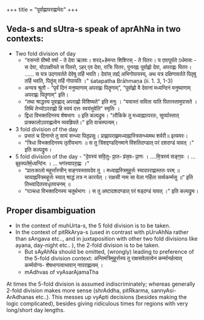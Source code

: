 +++
title = "पूर्वाह्णापराह्णभेदः"
+++

## Veda-s and sUtra-s speak of aprAhNa in two contexts:

- Two fold division of day
  - "वसन्तो ग्रीष्मो वर्षा - ते देवा ऋतवः। शरद्+हेमन्तः शिशिरस् - ते पितरः। य एवापूर्यते ऽर्धमासः - स देवा, योऽपक्षीयते स पितरो, ऽहर् एव देवा, रात्रिः पितरः, पुनरह्नः पूर्वाह्णो देवा, अपराह्णः पितरः। ...... स यत्र उदगावर्तते देवेषु तर्हि भवति। देवांस् तर्ह्य् अभिगोपायस्य्, अथ यत्र दक्षिणावर्तते पितृषु तर्हि भवति, पितॄंस् तर्हि गोपायति ।" śatapatha Brāhmaṇa (ii. 1. 3, 1-3)
  - अन्यत्र श्रुतौ -  “पृर्वं दिनं मनुष्याणाम् अपराह्णः पितॄणाम्”, “पूर्वाह्णो वै देवानां मध्यन्दिनं मनुष्याणाम् अपराह्णः पितॄणाम्" इति।
  - “तथा श्राद्धस्य पूवाह्णाद् अपराह्णो विशिष्यते” इति मनुः । “ययास्तं सविता याति पितरस्तामुपासते । तिथिं तेभ्योऽपराह्णो हि स्वयं दत्तः स्वयंभुवेति” स्मृतिः ।
  - द्विधा विभक्तदिनस्य शेषभागः ॥ इति कल्पद्रुमः। "लौकिके तु मध्याह्नात्परतः, सूर्य्यास्तात् प्राक्कालोऽपराह्णत्वेन व्यवह्रियते।" इति वाचस्पत्यम्।
- 3 fold division of the day
  - प्रभातं च दिनान्ते तु सायं सन्ध्या पितृप्रसूः। प्राह्णापराह्णमध्याह्नास्त्रिसन्ध्यमथ शर्वरी॥ इत्यमरः।
  - "त्रिधा विभक्तदिनस्य तृतीयभागः ॥ स तु त्रिंशद्दण्डदिनमाने विंशतिदण्डात् परं दशदण्डं यावत् ।" इति कल्पद्रुमः।
- 5 fold division of the day - "दे॒वस्य॑ सवि॒तुᳶ प्रा॒तᳶ प्र॑स॒वᳶ प्रा॒णः । ....मि॒त्रस्य॑ सङ्ग॒वः । ... बृह॒स्पते॑र्म॒ध्यन्दि॑नः । ...  भग॑स्यापरा॒ह्णः ।"
  - “प्रातःकालो महूर्त्तांस्त्रीन् सङ्गवस्तावदेव तु । मध्याह्नस्त्रिमुहूर्त्तः स्यादपराह्णस्ततः परम् ॥ सायाह्नस्त्रिमहूर्त्तः स्यात् श्राद्धं तत्र न कारयेत् । राक्षसी नाम सा वेला गर्हिता सर्व्वकर्म्मसु ॥” इति तिथ्यादितत्त्वधृतवचनम् ॥
  - "पञ्चधा विभक्तदिनस्य चतुर्थभागः । स तु अष्टादशदण्डात् परं षड्दण्डं यावत् ।" इति कल्पद्रुमः।

## Proper disambiguation
- In the context of muhUrta-s, the 5 fold division is to be taken.
- In the context of pitRkArya-s (used in contrast with pUrvAhNa rather than sAngava etc.., and in juxtaposition with other two fold divisions like ayana, day-night etc.. ), the 2-fold division is to be taken.
  - But sAyAhNa should be omitted, (wrongly) leading to preference of the 5-fold division context: अन्तिमत्रिमुहूर्त्तस्य तु राक्षसवेलात्वेन कर्म्मानर्हत्वात् कर्म्मयोग्य- शेषभागत्वाभावान् नापराह्णत्वम् ।
  - mAdhvas of vyAsarAjamaTha


At times the 5-fold division is assumed indiscriminately; whereas generally 2-fold division makes more sense (shrAddha, pitRkarma, sannyAsi-ArAdhanas etc..). This messes up vyApti decisions (besides making the logic complicated), besides giving ridiculous times for regions with very long/short  day lengths. 
